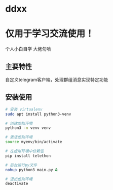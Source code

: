 # ddxx

# 仅用于学习交流使用！

个人小白自学 大佬勿喷

## 主要特性

自定义telegram客户端，处理群组消息实现特定功能

## 安装使用 
```bash
# 安装 virtualenv
sudo apt install python3-venv

# 创建虚拟环境
python3 -m venv venv

# 激活虚拟环境
source myenv/bin/activate

# 在虚拟环境中依赖包
pip install telethon

# 后台运行py文件
nohup python3 main.py &

# 退出虚拟环境
deactivate
```
